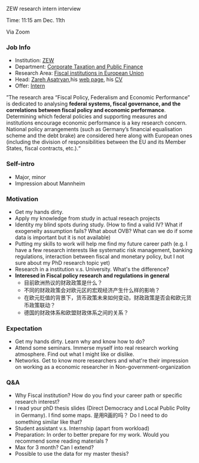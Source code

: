 ZEW research intern interview

Time: 11:15 am Dec. 11th 

Via Zoom

### Job Info

* Institution: [ZEW](https://ftp.zew.de/pub/zew-docs/ZEW-Kurzinfo_chin.pdf)
* Department: [Corporate Taxation and Public Finance](https://www.zew.de/en/research-at-zew/corporate-taxation-and-public-finance)
* Research Area: [Fiscal institutions in European Union](https://www.zew.de/en/research-at-zew/corporate-taxation-and-public-finance/research-areas/fiscal-institutions-in-the-european-union)
* Head: [Zareh Asatryan](https://www.zew.de/en/team/zas),his [web page](https://sites.google.com/view/asatryan/home), his [CV](https://drive.google.com/file/d/1FkBxhCYHqcSlLNYJ6B1K-a5ek24aVmjV/view)
* Offer: [Intern](https://jobs.zew.de/jobposting/f71f058f4091a8c1d1a459fd857e01d8306c36c10?ref=homepage)

”The research area “Fiscal Policy, Federalism and Economic Performance” is dedicated to analysing **federal systems, fiscal governance, and the correlations between fiscal policy and economic performance**. Determining which federal policies and supporting measures and institutions encourage economic performance is a key research concern. National policy arrangements (such as Germany’s financial equalisation scheme and the debt brake) are considered here along with European ones (including the division of responsibilities between the EU and its Member States, fiscal contracts, etc.).“

### Self-intro

* Major, minor
* Impression about Mannheim

### Motivation

* Get my hands dirty. 
* Apply my knowledge from study in actual reseach projects
* Identity my blind spots during study. (How to find a valid IV? What if exogeneity assumption fails? What about OVB? What can we do if some data is important but it is not available) 
* Putting my skills to work will help me find my future career path (e.g. I have a few research interests like systematic risk management, banking regulations, interaction between fiscal and monetary policy, but I not sure about my PhD research topic yet)
* Research in a institution v.s. University. What's the difference?
* **Interesed in Fiscal policy research and regulations in general**
    * 目前欧洲热议的财政政策是什么？
    * 不同的财政政策会对欧元区的宏观经济产生什么样的影响？
    * 在欧元贬值的背景下，货币政策未来如何变动，财政政策是否会和欧元货币政策联动？
    * 德国的财政体系和欧盟财政体系之间的关系？

### Expectation

* Get my hands dirty. Learn why and know how to do?
* Attend some seminars. Immerse myself into real research working atmosphere. Find out what I might like or dislike.
* Networks. Get to know more researchers and what're their impression on working as a economic researcher in Non-government-organization

### Q&A

* Why Fiscal institution? How do you find your career path or specific research interest?
* I read your phD thesis slides (Direct Democracy and Local Public Polity in Germany). I find some maps. 是用R画的吗？ Do I need to do something similar like that?
* Student assistant v.s. Internship (apart from workload)
* Preparation: In order to better prepare for my work. Would you recommend some reading materials ?
* Max for 3 month? Can I extend? 
* Possible to use the data for my master thesis?
